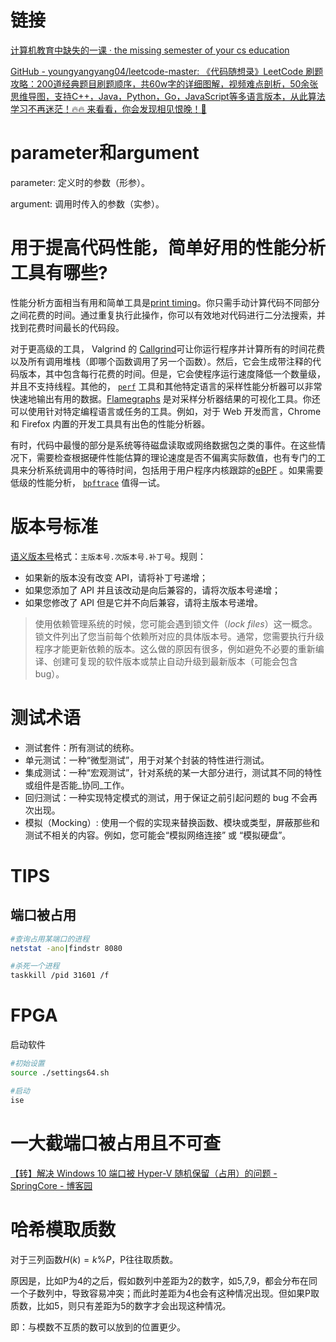 # 链接

[计算机教育中缺失的一课 · the missing semester of your cs education](https://missing-semester-cn.github.io/)

[GitHub - youngyangyang04/leetcode-master: 《代码随想录》LeetCode 刷题攻略：200道经典题目刷题顺序，共60w字的详细图解，视频难点剖析，50余张思维导图，支持C++，Java，Python，Go，JavaScript等多语言版本，从此算法学习不再迷茫！🔥🔥 来看看，你会发现相见恨晚！🚀](https://github.com/youngyangyang04/leetcode-master)

# parameter和argument

parameter: 定义时的参数（形参）。

argument: 调用时传入的参数（实参）。
# 用于提高代码性能，简单好用的性能分析工具有哪些?

性能分析方面相当有用和简单工具是[print timing](https://missing-semester-cn.github.io/2020/debugging-profiling/#timing)。你只需手动计算代码不同部分之间花费的时间。通过重复执行此操作，你可以有效地对代码进行二分法搜索，并找到花费时间最长的代码段。

对于更高级的工具， Valgrind 的 [Callgrind](http://valgrind.org/docs/manual/cl-manual.html)可让你运行程序并计算所有的时间花费以及所有调用堆栈（即哪个函数调用了另一个函数）。然后，它会生成带注释的代码版本，其中包含每行花费的时间。但是，它会使程序运行速度降低一个数量级，并且不支持线程。其他的， [`perf`](http://www.brendangregg.com/perf.html) 工具和其他特定语言的采样性能分析器可以非常快速地输出有用的数据。[Flamegraphs](http://www.brendangregg.com/flamegraphs.html) 是对采样分析器结果的可视化工具。你还可以使用针对特定编程语言或任务的工具。例如，对于 Web 开发而言，Chrome 和 Firefox 内置的开发工具具有出色的性能分析器。

有时，代码中最慢的部分是系统等待磁盘读取或网络数据包之类的事件。在这些情况下，需要检查根据硬件性能估算的理论速度是否不偏离实际数值，也有专门的工具来分析系统调用中的等待时间，包括用于用户程序内核跟踪的[eBPF](http://www.brendangregg.com/blog/2019-01-01/learn-ebpf-tracing.html) 。如果需要低级的性能分析， [`bpftrace`](https://github.com/iovisor/bpftrace) 值得一试。

# 版本号标准

[语义版本号](https://semver.org/)格式：`主版本号.次版本号.补丁号`。规则：

- 如果新的版本没有改变 API，请将补丁号递增；
- 如果您添加了 API 并且该改动是向后兼容的，请将次版本号递增；
- 如果您修改了 API 但是它并不向后兼容，请将主版本号递增。

>使用依赖管理系统的时候，您可能会遇到锁文件（_lock files_）这一概念。锁文件列出了您当前每个依赖所对应的具体版本号。通常，您需要执行升级程序才能更新依赖的版本。这么做的原因有很多，例如避免不必要的重新编译、创建可复现的软件版本或禁止自动升级到最新版本（可能会包含 bug）。

# 测试术语

- 测试套件：所有测试的统称。
- 单元测试：一种“微型测试”，用于对某个封装的特性进行测试。
- 集成测试：一种“宏观测试”，针对系统的某一大部分进行，测试其不同的特性或组件是否能_协同_工作。
- 回归测试：一种实现特定模式的测试，用于保证之前引起问题的 bug 不会再次出现。
- 模拟（Mocking）: 使用一个假的实现来替换函数、模块或类型，屏蔽那些和测试不相关的内容。例如，您可能会“模拟网络连接” 或 “模拟硬盘”。
# TIPS
## 端口被占用
```bash
#查询占用某端口的进程
netstat -ano|findstr 8080

#杀死一个进程
taskkill /pid 31601 /f
```
# FPGA
启动软件

```bash
#初始设置
source ./settings64.sh

#启动
ise
```

# 一大截端口被占用且不可查

[【转】解决 Windows 10 端口被 Hyper-V 随机保留（占用）的问题 - SpringCore - 博客园](https://www.cnblogs.com/fanqisoft/p/17071121.html)

# 哈希模取质数

对于三列函数$H(k)=k\%P$，P往往取质数。

原因是，比如P为4的之后，假如数列中差距为2的数字，如5,7,9，都会分布在同一个子数列中，导致容易冲突；而此时差距为4也会有这种情况出现。但如果P取质数，比如5，则只有差距为5的数字才会出现这种情况。

即：与模数不互质的数可以放到的位置更少。






















